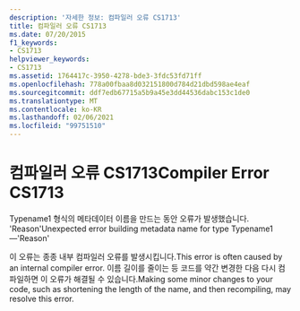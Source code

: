 ```yaml
---
description: '자세한 정보: 컴파일러 오류 CS1713'
title: 컴파일러 오류 CS1713
ms.date: 07/20/2015
f1_keywords:
- CS1713
helpviewer_keywords:
- CS1713
ms.assetid: 1764417c-3950-4278-bde3-3fdc53fd71ff
ms.openlocfilehash: 778a00fbaa8d032151800d784d21dbd598ae4eaf
ms.sourcegitcommit: ddf7edb67715a5b9a45e3dd44536dabc153c1de0
ms.translationtype: MT
ms.contentlocale: ko-KR
ms.lasthandoff: 02/06/2021
ms.locfileid: "99751510"
---
```

# <a name="compiler-error-cs1713"></a><span data-ttu-id="f99b5-103">컴파일러 오류 CS1713</span><span class="sxs-lookup"><span data-stu-id="f99b5-103">Compiler Error CS1713</span></span>

<span data-ttu-id="f99b5-104">Typename1 형식의 메타데이터 이름을 만드는 동안 오류가 발생했습니다. 'Reason'</span><span class="sxs-lookup"><span data-stu-id="f99b5-104">Unexpected error building metadata name for type Typename1—'Reason'</span></span>  
  
 <span data-ttu-id="f99b5-105">이 오류는 종종 내부 컴파일러 오류를 발생시킵니다.</span><span class="sxs-lookup"><span data-stu-id="f99b5-105">This error is often caused by an internal compiler error.</span></span> <span data-ttu-id="f99b5-106">이름 길이를 줄이는 등 코드를 약간 변경한 다음 다시 컴파일하면 이 오류가 해결될 수 있습니다.</span><span class="sxs-lookup"><span data-stu-id="f99b5-106">Making some minor changes to your code, such as shortening the length of the name, and then recompiling, may resolve this error.</span></span>
